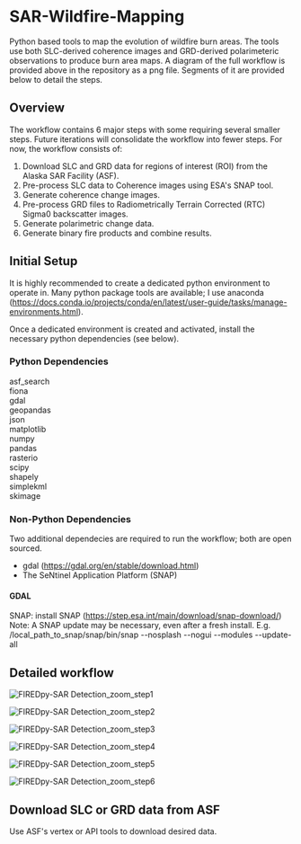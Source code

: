 # SAR-Wildfire-Mapping
Python based tools to map the evolution of wildfire burn areas. The tools use both SLC-derived coherence images and GRD-derived polarimeteric observations to produce burn area maps. A diagram of the full workflow is provided above in the repository as a png file. Segments of it are provided below to detail the steps.   

## Overview
The workflow contains 6 major steps with some requiring several smaller steps. Future iterations will consolidate the workflow into fewer steps. For now, the workflow consists of:
  1) Download SLC and GRD data for regions of interest (ROI) from the Alaska SAR Facility (ASF).
  2) Pre-process SLC data to Coherence images using ESA's SNAP tool.
  3) Generate coherence change images.
  4) Pre-process GRD files to Radiometrically Terrain Corrected (RTC) Sigma0 backscatter images.
  5) Generate polarimetric change data.
  6) Generate binary fire products and combine results.


## Initial Setup 
It is highly recommended to create a dedicated python environment to operate in. Many python package tools are available; I use anaconda (https://docs.conda.io/projects/conda/en/latest/user-guide/tasks/manage-environments.html).

Once a dedicated environment is created and activated, install the necessary python dependencies (see below). 

### Python Dependencies
asf_search<br> fiona<br> gdal<br> geopandas<br> json<br> matplotlib<br> numpy<br> pandas<br> rasterio<br> scipy<br> shapely<br> simplekml<br> skimage<br>

### Non-Python Dependencies
Two additional dependecies are required to run the workflow; both are open sourced. 
- gdal (https://gdal.org/en/stable/download.html)
- The SeNtinel Application Platform (SNAP)

#### GDAL

SNAP: install SNAP (https://step.esa.int/main/download/snap-download/)
Note: A SNAP update may be necessary, even after a fresh install. 
    E.g. /local_path_to_snap/snap/bin/snap --nosplash --nogui --modules --update-all


## Detailed workflow


![FIREDpy-SAR Detection_zoom_step1](https://github.com/user-attachments/assets/b793ad49-adf6-4923-8bcf-0b096ecf739e)


![FIREDpy-SAR Detection_zoom_step2](https://github.com/user-attachments/assets/f25e28ba-a318-4c00-8505-d4d234bcf83a)


![FIREDpy-SAR Detection_zoom_step3](https://github.com/user-attachments/assets/083d0fb7-8586-4a60-9536-cf25c1c3c6ce)


![FIREDpy-SAR Detection_zoom_step4](https://github.com/user-attachments/assets/1e42a47d-0fd7-4a86-b051-09a41caecb1d)


![FIREDpy-SAR Detection_zoom_step5](https://github.com/user-attachments/assets/4000ded6-a3a5-47b8-b206-0827b684766a)




![FIREDpy-SAR Detection_zoom_step6](https://github.com/user-attachments/assets/1bed0a59-f4f5-4b3a-832a-bfec1bdf2534)



## Download SLC or GRD data from ASF
Use ASF's vertex or API tools to download desired data.


